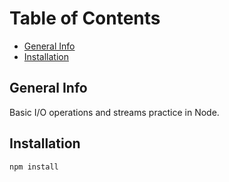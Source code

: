 # Table of Contents
* [General Info](General-Info)
* [Installation](Installation)

## General Info
 Basic I/O operations and streams practice in Node.

## Installation
 ```
 npm install
 ```
